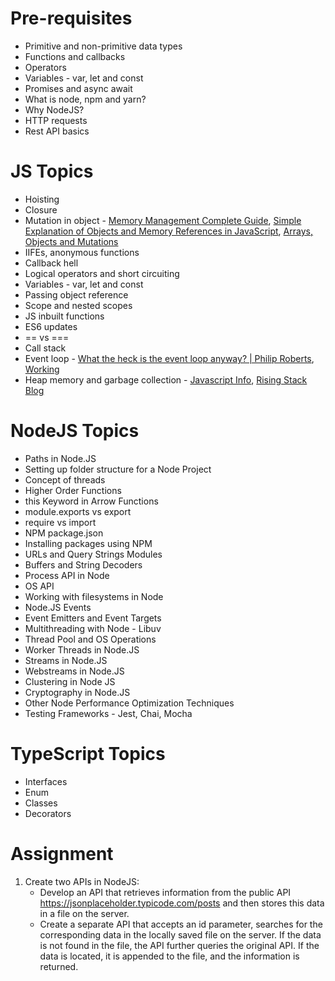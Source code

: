 # Pre-requisites

- Primitive and non-primitive data types
- Functions and callbacks
- Operators
- Variables - var, let and const
- Promises and async await
- What is node, npm and yarn?
- Why NodeJS?
- HTTP requests
- Rest API basics

# JS Topics

- Hoisting
- Closure
- Mutation in object - [Memory Management Complete Guide](https://codedamn.com/news/javascript/memory-management-complete-guide), [Simple Explanation of Objects and Memory References in JavaScript](https://medium.com/dev-proto/simple-explanation-of-objects-and-memory-references-in-javascript-1b2310c36c31), [Arrays, Objects and Mutations](https://medium.com/@fknussel/arrays-objects-and-mutations-6b23348b54aa)
- IIFEs, anonymous functions
- Callback hell
- Logical operators and short circuiting
- Variables - var, let and const
- Passing object reference
- Scope and nested scopes
- JS inbuilt functions
- ES6 updates
- == vs ===
- Call stack
- Event loop - [What the heck is the event loop anyway? | Philip Roberts](https://www.youtube.com/watch?v=8aGhZQkoFbQ&t=488s&ab_channel=JSConf), [Working](http://latentflip.com/loupe/?code=JC5vbignYnV0dG9uJywgJ2NsaWNrJywgZnVuY3Rpb24gb25DbGljaygpIHsKICAgIHNldFRpbWVvdXQoZnVuY3Rpb24gdGltZXIoKSB7CiAgICAgICAgY29uc29sZS5sb2coJ1lvdSBjbGlja2VkIHRoZSBidXR0b24hJyk7ICAgIAogICAgfSwgMjAwMCk7Cn0pOwoKY29uc29sZS5sb2coIkhpISIpOwoKc2V0VGltZW91dChmdW5jdGlvbiB0aW1lb3V0KCkgewogICAgY29uc29sZS5sb2coIkNsaWNrIHRoZSBidXR0b24hIik7Cn0sIDUwMDApOwoKY29uc29sZS5sb2coIldlbGNvbWUgdG8gbG91cGUuIik7!!!PGJ1dHRvbj5DbGljayBtZSE8L2J1dHRvbj4%3D)
- Heap memory and garbage collection - [Javascript Info](https://javascript.info/garbage-collection), [Rising Stack Blog](https://blog.risingstack.com/node-js-at-scale-node-js-garbage-collection/)

# NodeJS Topics

- Paths in Node.JS
- Setting up folder structure for a Node Project
- Concept of threads
- Higher Order Functions
- this Keyword in Arrow Functions
- module.exports vs export
- require vs import
- NPM package.json
- Installing packages using NPM
- URLs and Query Strings Modules
- Buffers and String Decoders
- Process API in Node
- OS API
- Working with filesystems in Node
- Node.JS Events
- Event Emitters and Event Targets
- Multithreading with Node - Libuv
- Thread Pool and OS Operations
- Worker Threads in Node.JS
- Streams in Node.JS
- Webstreams in Node.JS
- Clustering in Node JS
- Cryptography in Node.JS
- Other Node Performance Optimization Techniques
- Testing Frameworks - Jest, Chai, Mocha

# TypeScript Topics

- Interfaces
- Enum
- Classes
- Decorators

# Assignment

1. Create two APIs in NodeJS:
   - Develop an API that retrieves information from the public API https://jsonplaceholder.typicode.com/posts and then stores this data in a file on the server.
   - Create a separate API that accepts an id parameter, searches for the corresponding data in the locally saved file on the server. If the data is not found in the file, the API further queries the original API. If the data is located, it is appended to the file, and the information is returned.
